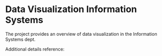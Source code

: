 # Data Visualization Information Systems

The project provides an overview of data visualization in the Information Systems dept.


Additional details reference: 
